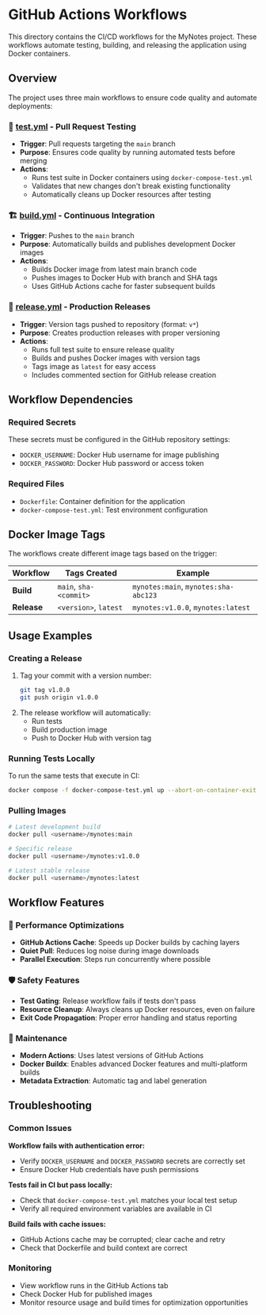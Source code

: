 # GitHub Actions Workflows

This directory contains the CI/CD workflows for the MyNotes project. These workflows automate testing, building, and releasing the application using Docker containers.

## Overview

The project uses three main workflows to ensure code quality and automate deployments:

### 🧪 [test.yml](./test.yml) - Pull Request Testing
- **Trigger**: Pull requests targeting the `main` branch
- **Purpose**: Ensures code quality by running automated tests before merging
- **Actions**:
    - Runs test suite in Docker containers using `docker-compose-test.yml`
    - Validates that new changes don't break existing functionality
    - Automatically cleans up Docker resources after testing

### 🏗️ [build.yml](./build.yml) - Continuous Integration
- **Trigger**: Pushes to the `main` branch
- **Purpose**: Automatically builds and publishes development Docker images
- **Actions**:
    - Builds Docker image from latest main branch code
    - Pushes images to Docker Hub with branch and SHA tags
    - Uses GitHub Actions cache for faster subsequent builds

### 🚀 [release.yml](./release.yml) - Production Releases
- **Trigger**: Version tags pushed to repository (format: `v*`)
- **Purpose**: Creates production releases with proper versioning
- **Actions**:
    - Runs full test suite to ensure release quality
    - Builds and pushes Docker images with version tags
    - Tags image as `latest` for easy access
    - Includes commented section for GitHub release creation

## Workflow Dependencies

### Required Secrets
These secrets must be configured in the GitHub repository settings:

- `DOCKER_USERNAME`: Docker Hub username for image publishing
- `DOCKER_PASSWORD`: Docker Hub password or access token

### Required Files
- `Dockerfile`: Container definition for the application
- `docker-compose-test.yml`: Test environment configuration

## Docker Image Tags

The workflows create different image tags based on the trigger:

| Workflow | Tags Created | Example                              |
|----------|-------------|--------------------------------------|
| **Build** | `main`, `sha-<commit>` | `mynotes:main`, `mynotes:sha-abc123` |
| **Release** | `<version>`, `latest` | `mynotes:v1.0.0`, `mynotes:latest`   |

## Usage Examples

### Creating a Release
1. Tag your commit with a version number:
   ```bash
   git tag v1.0.0
   git push origin v1.0.0
   ```
2. The release workflow will automatically:
    - Run tests
    - Build production image
    - Push to Docker Hub with version tag

### Running Tests Locally
To run the same tests that execute in CI:
```bash
docker compose -f docker-compose-test.yml up --abort-on-container-exit
```

### Pulling Images
```bash
# Latest development build
docker pull <username>/mynotes:main

# Specific release
docker pull <username>/mynotes:v1.0.0

# Latest stable release
docker pull <username>/mynotes:latest
```

## Workflow Features

### 🚀 Performance Optimizations
- **GitHub Actions Cache**: Speeds up Docker builds by caching layers
- **Quiet Pull**: Reduces log noise during image downloads
- **Parallel Execution**: Steps run concurrently where possible

### 🛡️ Safety Features
- **Test Gating**: Release workflow fails if tests don't pass
- **Resource Cleanup**: Always cleans up Docker resources, even on failure
- **Exit Code Propagation**: Proper error handling and status reporting

### 🔧 Maintenance
- **Modern Actions**: Uses latest versions of GitHub Actions
- **Docker Buildx**: Enables advanced Docker features and multi-platform builds
- **Metadata Extraction**: Automatic tag and label generation

## Troubleshooting

### Common Issues

**Workflow fails with authentication error:**
- Verify `DOCKER_USERNAME` and `DOCKER_PASSWORD` secrets are correctly set
- Ensure Docker Hub credentials have push permissions

**Tests fail in CI but pass locally:**
- Check that `docker-compose-test.yml` matches your local test setup
- Verify all required environment variables are available in CI

**Build fails with cache issues:**
- GitHub Actions cache may be corrupted; clear cache and retry
- Check that Dockerfile and build context are correct

### Monitoring
- View workflow runs in the GitHub Actions tab
- Check Docker Hub for published images
- Monitor resource usage and build times for optimization opportunities